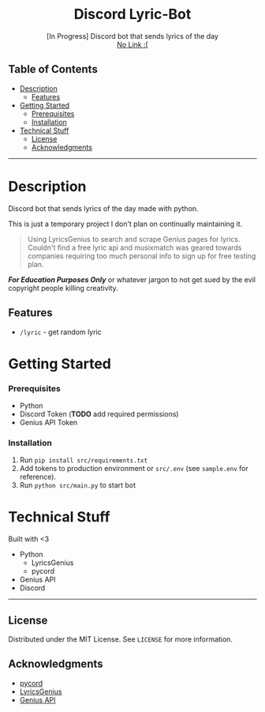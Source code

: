 <!--<p align="center">
<img src="src/logo.png" width="250"/>
</p>-->

<br />
<div align="center">
  <h1 align="center">Discord Lyric-Bot</h3>

  <p align="center">
    [In Progress] Discord bot that sends lyrics of the day
    <br />
    <a href="#">No Link :[</a>
  </p>
</div>

## Table of Contents

- [Description](#description)
  - [Features](#features)
- [Getting Started](#getting-started)
    - [Prerequisites](#prerequisites)
    - [Installation](#installation)
- [Technical Stuff](#technical-stuff)
  - [License](#license)
  - [Acknowledgments](#acknowledgments)

---

# Description

Discord bot that sends lyrics of the day made with python.

This is just a temporary project I don't plan on continually maintaining it.

> Using LyricsGenius to search and scrape Genius pages for lyrics. Couldn't find a free lyric api and musixmatch was geared towards companies requiring too much personal info to sign up for free testing plan.

**_For Education Purposes Only_** or whatever jargon to not get sued by the evil copyright people killing creativity.

## Features

- `/lyric` - get random lyric

# Getting Started

### Prerequisites

- Python
- Discord Token (**TODO** add required permissions)
- Genius API Token

### Installation

1. Run `pip install src/requirements.txt`
2. Add tokens to production environment or `src/.env` (see `sample.env` for reference).
3. Run `python src/main.py` to start bot

# Technical Stuff

Built with <3

- Python
  - LyricsGenius
  - pycord
- Genius API
- Discord

---

## License

Distributed under the MIT License. See `LICENSE` for more information.

## Acknowledgments

- [pycord](https://github.com/Pycord-Development/pycord)
- [LyricsGenius](https://github.com/johnwmillr/LyricsGenius)
- [Genius API](https://genius.com/developers)
